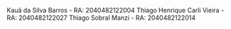 Kauã da Silva Barros - RA: 2040482122004
Thiago Henrique Carli Vieira - RA: 2040482122027
Thiago Sobral Manzi - RA: 2040482122014
